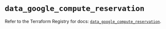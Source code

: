 # `data_google_compute_reservation`

Refer to the Terraform Registry for docs: [`data_google_compute_reservation`](https://registry.terraform.io/providers/hashicorp/google/6.11.1/docs/data-sources/compute_reservation).
